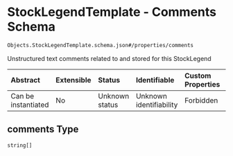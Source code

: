 # StockLegendTemplate - Comments Schema

```txt
Objects.StockLegendTemplate.schema.json#/properties/comments
```

Unstructured text comments related to and stored for this StockLegend

| Abstract            | Extensible | Status         | Identifiable            | Custom Properties | Additional Properties | Access Restrictions | Defined In                                                                                                |
| :------------------ | :--------- | :------------- | :---------------------- | :---------------- | :-------------------- | :------------------ | :-------------------------------------------------------------------------------------------------------- |
| Can be instantiated | No         | Unknown status | Unknown identifiability | Forbidden         | Allowed               | none                | [StockLegendTemplate.schema.json*](../out/objects/StockLegendTemplate.schema.json "open original schema") |

## comments Type

`string[]`
